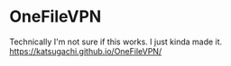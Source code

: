 # OneFileVPN
Technically I'm not sure if this works. I just kinda made it.  
https://katsugachi.github.io/OneFileVPN/
